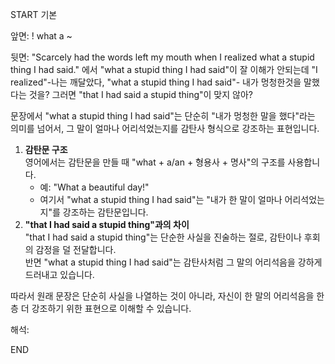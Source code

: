 START
기본

앞면:
! what a ~


뒷면:
"Scarcely had the words left my mouth when I realized what a stupid thing I had said."
에서 "what a stupid thing I had said"이 잘 이해가 안되는데
"I realized"-나는 깨달았다,
"what a stupid thing I had said"- 내가 멍청한것을 말했다는 것을?
그러면 "that I had said a stupid thing"이 맞지 않아?

문장에서 "what a stupid thing I had said"는 단순히 "내가 멍청한 말을 했다"라는 의미를 넘어서, 그 말이 얼마나 어리석었는지를 감탄사 형식으로 강조하는 표현입니다.

1. **감탄문 구조**  
    영어에서는 감탄문을 만들 때 "what + a/an + 형용사 + 명사"의 구조를 사용합니다.
    - 예: "What a beautiful day!"
    - 여기서 "what a stupid thing I had said"는 "내가 한 말이 얼마나 어리석었는지"를 강조하는 감탄문입니다.
2. **"that I had said a stupid thing"과의 차이**  
    "that I had said a stupid thing"는 단순한 사실을 진술하는 절로, 감탄이나 후회의 감정을 덜 전달합니다.  
    반면 "what a stupid thing I had said"는 감탄사처럼 그 말의 어리석음을 강하게 드러내고 있습니다.

따라서 원래 문장은 단순히 사실을 나열하는 것이 아니라, 자신이 한 말의 어리석음을 한층 더 강조하기 위한 표현으로 이해할 수 있습니다.


해석:
<!--ID: 1742356975881-->
END